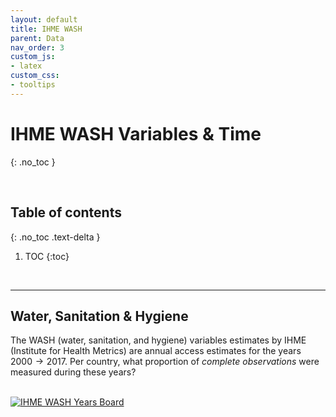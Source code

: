 ```yaml
---
layout: default
title: IHME WASH
parent: Data
nav_order: 3
custom_js:
- latex
custom_css:
- tooltips
---
```


# IHME WASH Variables & Time
{: .no_toc }

<br>

## Table of contents
{: .no_toc .text-delta }

1. TOC 
{:toc}

<br>

---

## Water, Sanitation & Hygiene

The WASH (water, sanitation, and hygiene) variables estimates by IHME (Institute for Health Metrics) are annual access estimates for 
the years $2000 \rightarrow 2017$.  Per country, what proportion of *complete observations* were measured during these years?

<br>

<div class='tableauPlaceholder' id='viz1658091407662' style='position: relative'>
<noscript><a href='#'><img alt='IHME WASH Years Board ' src='https:&#47;&#47;public.tableau.com&#47;static&#47;images&#47;IH&#47;IHMEWASHInterval&#47;IHMEWASHYearsBoard&#47;1_rss.png' style='border: none' /></a></noscript>
<object class='tableauViz'  style='display:none;'>
<param name='host_url' value='https%3A%2F%2Fpublic.tableau.com%2F' /> 
<param name='embed_code_version' value='3' /> 
<param name='site_root' value='' />
<param name='name' value='IHMEWASHInterval&#47;IHMEWASHYearsBoard' />
<param name='tabs' value='no' /><param name='toolbar' value='yes' />
<param name='static_image' value='https:&#47;&#47;public.tableau.com&#47;static&#47;images&#47;IH&#47;IHMEWASHInterval&#47;IHMEWASHYearsBoard&#47;1.png' /> 
<param name='animate_transition' value='yes' />
<param name='display_static_image' value='yes' />
<param name='display_spinner' value='yes' />
<param name='display_overlay' value='yes' />
<param name='display_count' value='yes' />
<param name='language' value='en-GB' />
<param name='filter' value='publish=yes' />
</object></div>                
<script type='text/javascript'>                    
var divElement = document.getElementById('viz1658091407662');                    
var vizElement = divElement.getElementsByTagName('object')[0];                    
vizElement.style.width='525px';vizElement.style.height='327px';                    
var scriptElement = document.createElement('script');                    
scriptElement.src = 'https://public.tableau.com/javascripts/api/viz_v1.js';                    
vizElement.parentNode.insertBefore(scriptElement, vizElement);                
</script>

<br>
<br>
<br>
<br>
